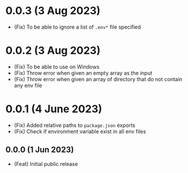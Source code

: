 # 0.0.3 (3 Aug 2023)

-   (Fix) To be able to ignore a list of `.env*` file specified

# 0.0.2 (3 Aug 2023)

-   (Fix) To be able to use on Windows
-   (Fix) Throw error when given an empty array as the input
-   (Fix) Throw error when given an array of directory that do not contain any env file

# 0.0.1 (4 June 2023)

-   (Fix) Added relative paths to `package.json` exports
-   (Fix) Check if environment variable exist in all env files

## 0.0.0 (1 Jun 2023)

-   (Feat) Initial public release
